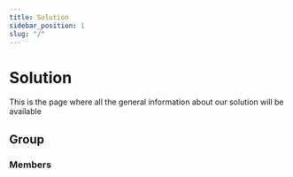 ```yaml
---
title: Solution
sidebar_position: 1
slug: "/" 
---
```


# Solution

This is the page where all the general information about our solution will be available

## Group
### Members